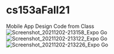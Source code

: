 # cs153aFall21
Mobile App Design Code from Class
![Screenshot_20211202-213158_Expo Go](https://user-images.githubusercontent.com/66043240/144551976-5d306e07-4d35-4a2b-aed6-2ad6066bdc70.jpg)
![Screenshot_20211202-213122_Expo Go](https://user-images.githubusercontent.com/66043240/144552018-b2989e02-3bd4-4ec8-b24b-6ce1e007763c.jpg)
![Screenshot_20211202-213226_Expo Go](https://user-images.githubusercontent.com/66043240/144552038-9bb019be-90cc-428f-a99c-2d8f0f77778f.jpg)
